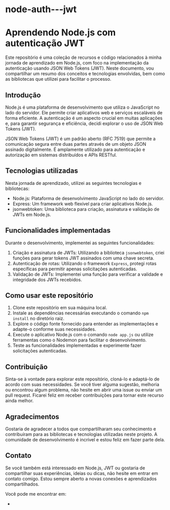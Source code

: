 # node-auth---jwt
# Aprendendo Node.js com autenticação JWT

Este repositório é uma coleção de recursos e código relacionados à minha jornada de aprendizado em Node.js, com foco na implementação da autenticação usando JSON Web Tokens (JWT). Neste documento, vou compartilhar um resumo dos conceitos e tecnologias envolvidas, bem como as bibliotecas que utilizei para facilitar o processo.

## Introdução

Node.js é uma plataforma de desenvolvimento que utiliza o JavaScript no lado do servidor. Ele permite criar aplicativos web e serviços escaláveis de forma eficiente. A autenticação é um aspecto crucial em muitas aplicações e, para garantir segurança e eficiência, decidi explorar o uso de JSON Web Tokens (JWT).

JSON Web Tokens (JWT) é um padrão aberto (RFC 7519) que permite a comunicação segura entre duas partes através de um objeto JSON assinado digitalmente. É amplamente utilizado para autenticação e autorização em sistemas distribuídos e APIs RESTful.

## Tecnologias utilizadas

Nesta jornada de aprendizado, utilizei as seguintes tecnologias e bibliotecas:

- Node.js: Plataforma de desenvolvimento JavaScript no lado do servidor.
- Express: Um framework web flexível para criar aplicativos Node.js.
- jsonwebtoken: Uma biblioteca para criação, assinatura e validação de JWTs em Node.js.

## Funcionalidades implementadas

Durante o desenvolvimento, implementei as seguintes funcionalidades:

1. Criação e assinatura de JWTs: Utilizando a biblioteca `jsonwebtoken`, criei funções para gerar tokens JWT assinados com uma chave secreta.
2. Autenticação de rotas: Utilizando o framework `Express`, protegi rotas específicas para permitir apenas solicitações autenticadas.
3. Validação de JWTs: Implementei uma função para verificar a validade e integridade dos JWTs recebidos.

## Como usar este repositório

1. Clone este repositório em sua máquina local.
2. Instale as dependências necessárias executando o comando `npm install` no diretório raiz.
3. Explore o código fonte fornecido para entender as implementações e adapte-o conforme suas necessidades.
4. Execute o aplicativo Node.js com o comando `node app.js` ou utilize ferramentas como o Nodemon para facilitar o desenvolvimento.
5. Teste as funcionalidades implementadas e experimente fazer solicitações autenticadas.

## Contribuição

Sinta-se à vontade para explorar este repositório, cloná-lo e adaptá-lo de acordo com suas necessidades. Se você tiver alguma sugestão, melhoria ou encontrou algum problema, não hesite em abrir uma issue ou enviar um pull request. Ficarei feliz em receber contribuições para tornar este recurso ainda melhor.

## Agradecimentos

Gostaria de agradecer a todos que compartilharam seu conhecimento e contribuíram para as bibliotecas e tecnologias utilizadas neste projeto. A comunidade de desenvolvimento é incrível e estou feliz em fazer parte dela.

## Contato

Se você também está interessado em Node.js, JWT ou gostaria de compartilhar suas experiências, ideias ou dicas, não hesite em entrar em contato comigo. Estou sempre aberto a novas conexões e aprendizados compartilhados.

Você pode me encontrar em:

-
